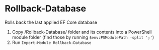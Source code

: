 # Rollback-Database
Rolls back the last applied EF Core database


1. Copy /Rollback-Database/ folder and its contents into a PowerShell module folder (find those by running `$env:PSModulePath -split ';'`)
2. Run `Import-Module Rollback-Database`

